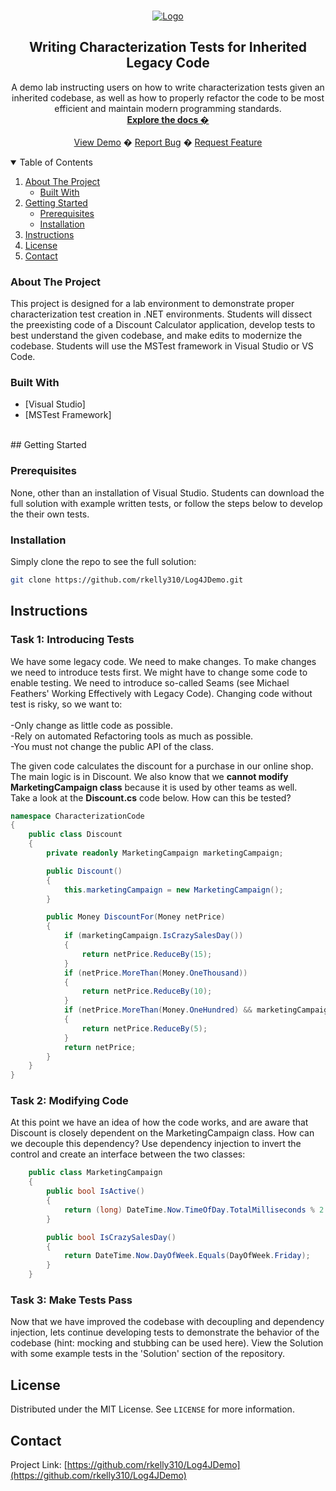 ﻿<!-- PROJECT LOGO -->
<br />
<p align="center">
  <a href="https://github.com/rkelly310/NLogDemo/">
    <img src="images/logging-picture.png" alt="Logo">
  </a>

  <h2 align="center">Writing Characterization Tests for Inherited Legacy Code</h2>

  <p align="center">
    A demo lab instructing users on how to write characterization tests given an inherited codebase, as well as how to properly refactor the code to be most efficient and maintain modern programming standards. 
    <br />
    <a href="https://github.com/rkelly310/Log4JDemo"><strong>Explore the docs �</strong></a>
    <br />
    <br />
    <a href="https://github.com/rkelly310/Log4JDemo">View Demo</a>
    �
    <a href="https://github.com/rkelly310/Log4JDemo/issues">Report Bug</a>
    �
    <a href="https://github.com/rkelly310/Log4JDemo/issues">Request Feature</a>
  </p>
</p>



<!-- TABLE OF CONTENTS -->
<details open="open">
  <summary>Table of Contents</summary>
  <ol>
    <li>
      <a href="#about-the-project">About The Project</a>
      <ul>
        <li><a href="#built-with">Built With</a></li>
      </ul>
    </li>
    <li>
      <a href="#getting-started">Getting Started</a>
      <ul>
        <li><a href="#prerequisites">Prerequisites</a></li>
        <li><a href="#installation">Installation</a></li>
        </ul>
        <li><a href="#instructions">Instructions</a></li>
      </ul>
    </li>
<!--
    <li><a href="#roadmap">Roadmap</a></li>
    <li><a href="#contributing">Contributing</a></li>
-->
    <li><a href="#license">License</a></li>
    <li><a href="#contact">Contact</a></li>
<!--
    <li><a href="#acknowledgements">Acknowledgements</a></li>
-->
  </ol>
</details>



<!-- ABOUT THE PROJECT -->
### About The Project

This project is designed for a lab environment to demonstrate proper characterization test creation in .NET environments. Students will dissect the preexisting code of a Discount Calculator application, develop tests to best understand the given codebase, and make edits to modernize the codebase. Students will use the MSTest framework in Visual Studio or VS Code.

### Built With

* [Visual Studio] 
* [MSTest Framework]

<br>
<!-- GETTING STARTED -->
## Getting Started

### Prerequisites

None, other than an installation of Visual Studio. Students can download the full solution with example written tests, or follow the steps below to develop the their own tests.

### Installation

Simply clone the repo to see the full solution:
   ```sh
   git clone https://github.com/rkelly310/Log4JDemo.git
   ```
<!-- Instructions -->
## Instructions
### Task 1: Introducing Tests

We have some legacy code. We need to make changes. To make changes we need to introduce tests first. We might have to change some code to enable testing. We need to introduce so-called Seams (see Michael Feathers' Working Effectively with Legacy Code). Changing code without test is risky, so we want to:  
<br>
-Only change as little code as possible.  
-Rely on automated Refactoring tools as much as possible.  
-You must not change the public API of the class.  

The given code calculates the discount for a purchase in our online shop. The main logic is in Discount. We also know that we **cannot modify MarketingCampaign class** because it is used by other teams as well.  
Take a look at the **Discount.cs** code below. How can this be tested?

```csharp
namespace CharacterizationCode
{
    public class Discount
    {
        private readonly MarketingCampaign marketingCampaign;

        public Discount()
        {
            this.marketingCampaign = new MarketingCampaign();
        }

        public Money DiscountFor(Money netPrice)
        {
            if (marketingCampaign.IsCrazySalesDay())
            {
                return netPrice.ReduceBy(15);
            }
            if (netPrice.MoreThan(Money.OneThousand))
            {
                return netPrice.ReduceBy(10);
            }
            if (netPrice.MoreThan(Money.OneHundred) && marketingCampaign.IsActive())
            {
                return netPrice.ReduceBy(5);
            }
            return netPrice;
        }
    }
}
```
### Task 2: Modifying Code

At this point we have an idea of how the code works, and are aware that Discount is closely dependent on the MarketingCampaign class. How can we decouple this dependency? Use dependency injection to invert the control and create an interface between the two classes:

```csharp
    public class MarketingCampaign
    {
        public bool IsActive()
        {
            return (long) DateTime.Now.TimeOfDay.TotalMilliseconds % 2 == 0;
        }

        public bool IsCrazySalesDay()
        {
            return DateTime.Now.DayOfWeek.Equals(DayOfWeek.Friday);
        }
    }
```  

### Task 3: Make Tests Pass  
Now that we have improved the codebase with decoupling and dependency injection, lets continue developing tests to demonstrate the behavior of the codebase (hint: mocking and stubbing can be used here). View the Solution with some example tests in the 'Solution' section of the repository.  


<!-- LICENSE -->
## License

Distributed under the MIT License. See `LICENSE` for more information.

<!-- CONTACT -->
## Contact

Project Link: [https://github.com/rkelly310/Log4JDemo](https://github.com/rkelly310/Log4JDemo)



<!-- MARKDOWN LINKS & IMAGES -->
<!-- https://www.markdownguide.org/basic-syntax/#reference-style-links -->
[contributors-shield]: https://img.shields.io/github/contributors/othneildrew/Best-README-Template.svg?style=for-the-badge
[contributors-url]: https://github.com/othneildrew/Best-README-Template/graphs/contributors
[forks-shield]: https://img.shields.io/github/forks/othneildrew/Best-README-Template.svg?style=for-the-badge
[forks-url]: https://github.com/othneildrew/Best-README-Template/network/members
[stars-shield]: https://img.shields.io/github/stars/othneildrew/Best-README-Template.svg?style=for-the-badge
[stars-url]: https://github.com/othneildrew/Best-README-Template/stargazers
[issues-shield]: https://img.shields.io/github/issues/othneildrew/Best-README-Template.svg?style=for-the-badge
[issues-url]: https://github.com/othneildrew/Best-README-Template/issues
[license-shield]: https://img.shields.io/github/license/othneildrew/Best-README-Template.svg?style=for-the-badge
[license-url]: https://github.com/othneildrew/Best-README-Template/blob/master/LICENSE.txt
[linkedin-shield]: https://img.shields.io/badge/-LinkedIn-black.svg?style=for-the-badge&logo=linkedin&colorB=555
[linkedin-url]: https://linkedin.com/in/othneildrew
[product-screenshot]: images/screenshot.png

